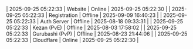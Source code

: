 | 2025-09-25 05:22:33 | Website | Online | 2025-09-25 05:22:30 |
| 2025-09-25 05:22:33 | Registration | Offline | 2025-09-09 16:40:23 |
| 2025-09-25 05:22:33 | Auth Server | Offline | 2025-08-18 09:33:31 |
| 2025-09-25 05:22:33 | Kezan (PvE) | Offline | 2025-08-03 17:58:02 |
| 2025-09-25 05:22:33 | Gurubashi (PvP) | Offline | 2025-08-23 21:44:06 |
| 2025-09-25 05:22:33 | Cloudflare | Online | 2025-09-25 05:22:30 |
